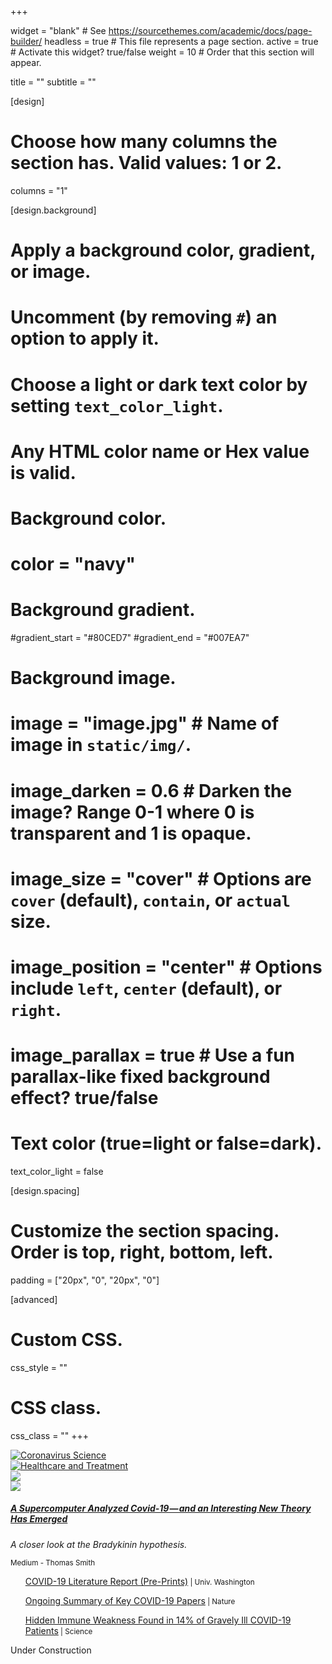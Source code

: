 +++

widget = "blank"  # See https://sourcethemes.com/academic/docs/page-builder/
headless = true  # This file represents a page section.
active = true  # Activate this widget? true/false
weight = 10  # Order that this section will appear.

title = ""
subtitle = ""

[design]
  # Choose how many columns the section has. Valid values: 1 or 2.
  columns = "1"

[design.background]
  # Apply a background color, gradient, or image.
  #   Uncomment (by removing `#`) an option to apply it.
  #   Choose a light or dark text color by setting `text_color_light`.
  #   Any HTML color name or Hex value is valid.

  # Background color.
  # color = "navy"
  
  # Background gradient.
  #gradient_start = "#80CED7"
  #gradient_end = "#007EA7"
  
  # Background image.
  # image = "image.jpg"  # Name of image in `static/img/`.
  # image_darken = 0.6  # Darken the image? Range 0-1 where 0 is transparent and 1 is opaque.
  # image_size = "cover"  #  Options are `cover` (default), `contain`, or `actual` size.
  # image_position = "center"  # Options include `left`, `center` (default), or `right`.
  # image_parallax = true  # Use a fun parallax-like fixed background effect? true/false
  
  # Text color (true=light or false=dark).
  text_color_light = false

[design.spacing]
  # Customize the section spacing. Order is top, right, bottom, left.
  padding = ["20px", "0", "20px", "0"]

[advanced]
 # Custom CSS. 
 css_style = ""
 
 # CSS class.
 css_class = ""
+++

<div class="container-fluid">

  <div class="row align-items-center justify-content-around">
    <div class="col-xs-12 col-sm-12 col-md-3 col-lg-3 col-xl-3 mb-4">
      <a data-toggle="collapse" href="#science" role="button" aria-expanded="false" aria-controls="science">
        <img class="img-fluid" src="https://github.com/dickansj/MasterYourPPE/blob/master/assets/images/news/covid-science.png?raw=true" alt="Coronavirus Science">
      </a>
    </div>
    <div class="col-xs-12 col-sm-12 col-md-3 col-lg-3 col-xl-3 mb-4">
      <a data-toggle="collapse" href="#healthcare" role="button" aria-expanded="false" aria-controls="healthcare">
        <img class="img-fluid" src="https://github.com/dickansj/MasterYourPPE/blob/master/assets/images/news/covid-healthcare.png?raw=true" alt="Healthcare and Treatment">
      </a>
    </div>
    <div class="col-xs-12 col-sm-12 col-md-3 col-lg-3 col-xl-3 mb-4">
      <a href="https://covid19.who.int/" target="_blank" alt="WHO Coronavirus Dashboard"><img class="img-fluid" src="https://github.com/dickansj/MasterYourPPE/blob/master/assets/images/news/who-dashboard.png?raw=true"></a>
    </div>
  </div>

  <div class="collapse" id="science">
    <div class="row align-items-center justify-content-around">
      <div class="col-xs-12 col-sm-12 col-md-6 col-lg-5 col-xl-4 my-4">
        <div class="card">
          <a href="https://elemental.medium.com/a-supercomputer-analyzed-covid-19-and-an-interesting-new-theory-has-emerged-31cb8eba9d63" target="_blank">
            <img class="card-img-top" src="https://miro.medium.com/max/2190/1*2J1YRGI9VhWVcUlAVXLImA.jpeg">
          </a>
          <div class="card-body">
            <a href="https://elemental.medium.com/a-supercomputer-analyzed-covid-19-and-an-interesting-new-theory-has-emerged-31cb8eba9d63" target="_blank">
              <h5 class="card-title">A Supercomputer Analyzed Covid-19 — and an Interesting New Theory Has Emerged</h5>
            </a>
            <p class="card-text text-left" style="font-style: italic">A closer look at the Bradykinin hypothesis.</p>
          </div>
          <div class="card-footer">
            <small class="text-muted">Medium - Thomas Smith</small>
          </div>
        </div>
      </div>
    </div>
    <div class="row align-items-center justify-content-around">
      <div class="col-xs-12 col-sm-12 col-md-9 col-lg-9 col-xl-9 my-4">
        <div class="card card-body">
          <ul><a href="https://depts.washington.edu/pandemicalliance/covid-19-literature-report/latest-reports/" target="_blank">COVID-19 Literature Report (Pre-Prints)</a><small class="text-muted"> | Univ. Washington</small></ul>
          <ul><a href="https://www.nature.com/articles/d41586-020-00502-w" target="_blank">Ongoing Summary of Key COVID-19 Papers</a><small class="text-muted"> | Nature</small></ul>
          <ul><a href="https://www.sciencemag.org/news/2020/09/hidden-immune-weakness-found-14-gravely-ill-covid-19-patients" target="_blank">Hidden Immune Weakness Found in 14% of Gravely Ill COVID-19 Patients</a><small class="text-muted"> | Science</small></ul>
        </div>
      </div>     
    </div>
  </div>
  
  <div class="collapse" id="healthcare">
    <div class="row align-items-center justify-content-around">
      <div class="card card-body">
        Under Construction
      </div>
    </div>
  </div>

  
</div>
